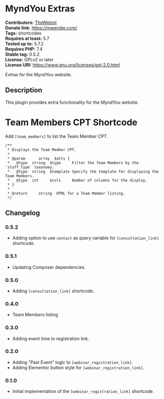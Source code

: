 # MyndYou Extras #
**Contributors:** [TheWebist](https://profiles.wordpress.org/TheWebist)  
**Donate link:** https://mwender.com/  
**Tags:** shortcodes  
**Requires at least:** 5.7  
**Tested up to:** 5.7.2  
**Requires PHP:** 7.4  
**Stable tag:** 0.5.2  
**License:** GPLv2 or later  
**License URI:** https://www.gnu.org/licenses/gpl-2.0.html  

Extras for the MyndYou website.

## Description ##

This plugin provides extra functionality for the MyndYou website.

# Team Members CPT Shortcode #

Add `[team_members]` to list the Team Member CPT.

```
/**
 * Displays the Team Member CPT.
 *
 * @param      array  $atts {
 *   @type  string  $type     Filter the Team Members by the `staff_type` taxonomy.
 *   @type  string  $template Specify the template for displaying the Team Members.
 *   @type  int     $cols     Number of columns for the display.
 * }
 *
 * @return     string  HTML for a Team Member listing.
 */
```

## Changelog ##

### 0.5.2 ###
* Adding option to use `contact` as query variable for `[consultation_link]` shortcode.

### 0.5.1 ###
* Updating Composer dependencies.

### 0.5.0 ###
* Adding `[consultation_link]` shortcode.

### 0.4.0 ###
* Team Members listing

### 0.3.0 ###
* Adding event time to registration link.

### 0.2.0 ###
* Adding "Past Event" logic to `[webinar_registration_link]`.
* Adding Elementor button style for `[webinar_registration_link]`.

### 0.1.0 ###
* Initial implementation of the `[webinar_registration_link]` shortcode.
